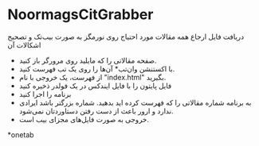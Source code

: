 # NoormagsCitGrabber
دریافت فایل ارجاع همه مقالات مورد احتیاج روی نورمگز  به صورت بیب‌تک و تصحیح اشکالات آن
- صفحه مقالاتی را که مایلید روی مرورگر باز کنید.
- با اکستنشن وان‌تب* آن‌ها را روی یک تب فهرست کنید.
- از فهرست، یک خروجی با نام "index.html" بگیرید.
- فایل پایتون را با فایل ایندکس در یک فولدر ذخیره کنید
- برنامه را اجرا کنید
- به برنامه شماره مقالاتی را که فهرست کرده اید بدهید. شماره بزرگتر باشد ایرادی ندارد و ارور باعث از دست رفتن دستاوردتان نمی‌شود.
- خروجی به صورت فایل‌های مجزای بیب است.

*onetab
